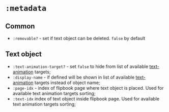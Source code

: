 # `:metadata`

## Common

- `:removable?` - set if text object can be deleted. `false` by default

## Text object

- `:text-animation-target?` - set `false` to hide from list of available [text-animation](../actions/text-animation.md) targets;
- `:display-name` - if defined will be shown in list of available [text-animation](../actions/text-animation.md) targets instead of object name;
- `:page-idx` - index of flipbook page where text object is placed. Used for available text animation targets sorting; 
- `:text-idx` index of text object inside flipbook page. Used for available text animation targets sorting;
